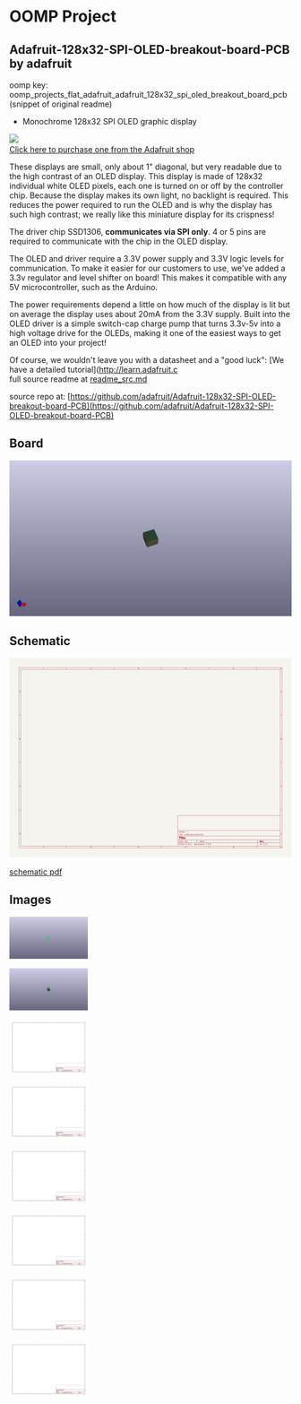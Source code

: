 # OOMP Project  
## Adafruit-128x32-SPI-OLED-breakout-board-PCB  by adafruit  
  
oomp key: oomp_projects_flat_adafruit_adafruit_128x32_spi_oled_breakout_board_pcb  
(snippet of original readme)  
  
- Monochrome 128x32 SPI OLED graphic display  
  
<a href="http://www.adafruit.com/products/661"><img src="assets/image.jpg?raw=true" width="500px"><br/>Click here to purchase one from the Adafruit shop</a>  
  
These displays are small, only about 1" diagonal, but very readable due to the high contrast of an OLED display. This display is made of 128x32 individual white OLED pixels, each one is turned on or off by the controller chip. Because the display makes its own light, no backlight is required. This reduces the power required to run the OLED and is why the display has such high contrast; we really like this miniature display for its crispness!  
  
The driver chip SSD1306, __communicates via SPI only__. 4 or 5 pins are required to communicate with the chip in the OLED display.  
  
The OLED and driver require a 3.3V power supply and 3.3V logic levels for communication. To make it easier for our customers to use, we've added a 3.3v regulator and level shifter on board! This makes it compatible with any 5V microcontroller, such as the Arduino.  
  
The power requirements depend a little on how much of the display is lit but on average the display uses about 20mA from the 3.3V supply. Built into the OLED driver is a simple switch-cap charge pump that turns 3.3v-5v into a high voltage drive for the OLEDs, making it one of the easiest ways to get an OLED into your project!  
  
Of course, we wouldn't leave you with a datasheet and a "good luck": [We have a detailed tutorial](http://learn.adafruit.c  
  full source readme at [readme_src.md](readme_src.md)  
  
source repo at: [https://github.com/adafruit/Adafruit-128x32-SPI-OLED-breakout-board-PCB](https://github.com/adafruit/Adafruit-128x32-SPI-OLED-breakout-board-PCB)  
## Board  
  
[![working_3d.png](working_3d_600.png)](working_3d.png)  
## Schematic  
  
[![working_schematic.png](working_schematic_600.png)](working_schematic.png)  
  
[schematic pdf](working_schematic.pdf)  
## Images  
  
[![working_3D_bottom.png](working_3D_bottom_140.png)](working_3D_bottom.png)  
  
[![working_3D_top.png](working_3D_top_140.png)](working_3D_top.png)  
  
[![working_assembly_page_01.png](working_assembly_page_01_140.png)](working_assembly_page_01.png)  
  
[![working_assembly_page_02.png](working_assembly_page_02_140.png)](working_assembly_page_02.png)  
  
[![working_assembly_page_03.png](working_assembly_page_03_140.png)](working_assembly_page_03.png)  
  
[![working_assembly_page_04.png](working_assembly_page_04_140.png)](working_assembly_page_04.png)  
  
[![working_assembly_page_05.png](working_assembly_page_05_140.png)](working_assembly_page_05.png)  
  
[![working_assembly_page_06.png](working_assembly_page_06_140.png)](working_assembly_page_06.png)  
